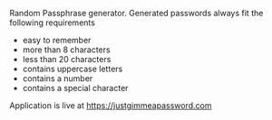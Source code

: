 Random Passphrase generator. Generated passwords always fit the following requirements
- easy to remember
- more than 8 characters
- less than 20 characters
- contains uppercase letters
- contains a number
- contains a special character

Application is live at https://justgimmeapassword.com
